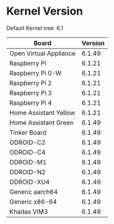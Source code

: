 
# Kernel Version

Default Kernel tree: 6.1

| Board | Version |
|-------|---------|
| Open Virtual Appliance | 6.1.49 |
| Raspberry Pi | 6.1.21 |
| Raspberry Pi 0-W | 6.1.21 |
| Raspberry Pi 2 | 6.1.21 |
| Raspberry Pi 3 | 6.1.21 |
| Raspberry Pi 4 | 6.1.21 |
| Home Assistant Yellow | 6.1.21 |
| Home Assistant Green | 6.1.49 |
| Tinker Board | 6.1.49 |
| ODROID-C2 | 6.1.49 |
| ODROID-C4 | 6.1.49 |
| ODROID-M1 | 6.1.49 |
| ODROID-N2 | 6.1.49 |
| ODROID-XU4 | 6.1.49 |
| Generic aarch64 | 6.1.49 |
| Generic x86-64 | 6.1.49 |
| Khadas VIM3 | 6.1.49 |
